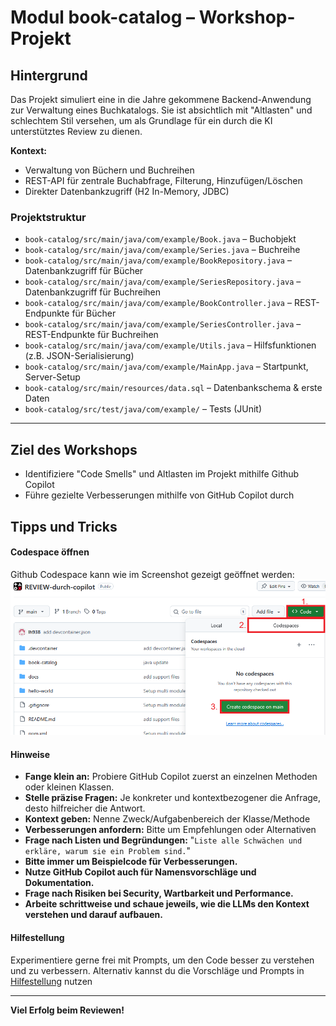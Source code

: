 # Modul book-catalog – Workshop-Projekt

## Hintergrund
Das Projekt simuliert eine in die Jahre gekommene Backend-Anwendung zur Verwaltung eines Buchkatalogs. Sie ist absichtlich mit "Altlasten" und schlechtem Stil versehen, um als Grundlage für ein durch die KI unterstütztes Review zu dienen.

**Kontext:**
- Verwaltung von Büchern und Buchreihen
- REST-API für zentrale Buchabfrage, Filterung, Hinzufügen/Löschen
- Direkter Datenbankzugriff (H2 In-Memory, JDBC)

### Projektstruktur
- `book-catalog/src/main/java/com/example/Book.java` – Buchobjekt
- `book-catalog/src/main/java/com/example/Series.java` – Buchreihe
- `book-catalog/src/main/java/com/example/BookRepository.java` – Datenbankzugriff für Bücher
- `book-catalog/src/main/java/com/example/SeriesRepository.java` – Datenbankzugriff für Buchreihen
- `book-catalog/src/main/java/com/example/BookController.java` – REST-Endpunkte für Bücher
- `book-catalog/src/main/java/com/example/SeriesController.java` – REST-Endpunkte für Buchreihen
- `book-catalog/src/main/java/com/example/Utils.java` – Hilfsfunktionen (z.B. JSON-Serialisierung)
- `book-catalog/src/main/java/com/example/MainApp.java` – Startpunkt, Server-Setup
- `book-catalog/src/main/resources/data.sql` – Datenbankschema & erste Daten
- `book-catalog/src/test/java/com/example/` – Tests (JUnit)

---

## Ziel des Workshops
- Identifiziere "Code Smells" und Altlasten im Projekt mithilfe Github Copilot 
- Führe gezielte Verbesserungen mithilfe von GitHub Copilot durch

## Tipps und Tricks

#### Codespace öffnen
Github Codespace kann wie im Screenshot gezeigt geöffnet werden: ![codespace](docs/CodespaceReview.png)

#### Hinweise

- **Fange klein an:** Probiere GitHub Copilot zuerst an einzelnen Methoden oder kleinen Klassen.
- **Stelle präzise Fragen:** Je konkreter und kontextbezogener die Anfrage, desto hilfreicher die Antwort.
- **Kontext geben:** Nenne Zweck/Aufgabenbereich der Klasse/Methode
- **Verbesserungen anfordern:** Bitte um Empfehlungen oder Alternativen
- **Frage nach Listen und Begründungen:** "`Liste alle Schwächen und erkläre, warum sie ein Problem sind.`"
- **Bitte immer um Beispielcode für Verbesserungen.**
- **Nutze GitHub Copilot auch für Namensvorschläge und Dokumentation.**
- **Frage nach Risiken bei Security, Wartbarkeit und Performance.**
- **Arbeite schrittweise und schaue jeweils, wie die LLMs den Kontext verstehen und darauf aufbauen.**

#### Hilfestellung 
Experimentiere gerne frei mit Prompts, um den Code besser zu verstehen und zu verbessern. Alternativ kannst du die Vorschläge und Prompts in [Hilfestellung](docs/hilfestellung.md) nutzen

---
**Viel Erfolg beim Reviewen!**